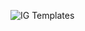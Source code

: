 
![IG Templates](http://www.plantuml.com/plantuml/proxy?cache=no&src=https://raw.githubusercontent.com/WorldHealthOrganization/smart-html/main/docs/release-publication.plantuml)
